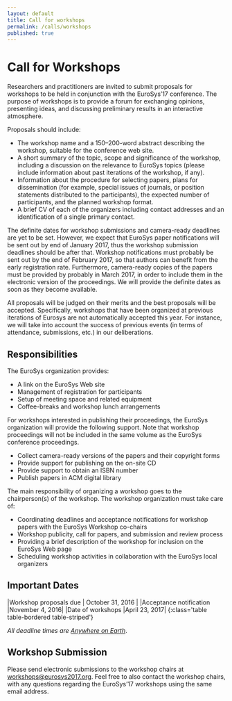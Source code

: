 ```yaml
---
layout: default
title: Call for workshops
permalink: /calls/workshops
published: true
---
```


# Call for Workshops

Researchers and practitioners are invited to submit proposals for workshops to be held in conjunction with the EuroSys’17 conference. The purpose of workshops is to provide a forum for exchanging opinions, presenting ideas, and discussing preliminary results in an interactive atmosphere.

Proposals should include:

* The workshop name and a 150–200-word abstract describing the workshop, suitable for the conference web site.
* A short summary of the topic, scope and significance of the workshop, including a discussion on the relevance to EuroSys topics (please include information about past iterations of the workshop, if any).
* Information about the procedure for selecting papers, plans for dissemination (for example, special issues of journals, or position statements distributed to the participants), the expected number of participants, and the planned workshop format.
* A brief CV of each of the organizers including contact addresses and an identification of a single primary contact.

The definite dates for workshop submissions and camera-ready deadlines are yet to be set. However, we expect that EuroSys paper notifications will be sent out by end of January 2017, thus the workshop submission deadlines should be after that. Workshop notifications must probably be sent out by the end of February 2017, so that authors can benefit from the early registration rate. Furthermore, camera-ready copies of the papers must be provided by probably in March 2017, in order to include them in the electronic version of the proceedings. We will provide the definite dates as soon as they become available.

All proposals will be judged on their merits and the best proposals will be accepted. Specifically, workshops that have been organized at previous iterations of Eurosys are not automatically accepted this year. For instance, we will take into account the success of previous events (in terms of attendance, submissions, etc.) in our deliberations.

## Responsibilities

The EuroSys organization provides:

* A link on the EuroSys Web site
* Management of registration for participants
* Setup of meeting space and related equipment
* Coffee-breaks and workshop lunch arrangements

For workshops interested in publishing their proceedings, the EuroSys organization will provide the following support. Note that workshop proceedings will not be included in the same volume as the EuroSys conference proceedings.

* Collect camera-ready versions of the papers and their copyright forms
* Provide support for publishing on the on-site CD
* Provide support to obtain an ISBN number
* Publish papers in ACM digital library

The main responsibility of organizing a workshop goes to the chairperson(s) of the workshop. The workshop organization must take care of:

* Coordinating deadlines and acceptance notifications for workshop papers with the EuroSys Workshop co-chairs
* Workshop publicity, call for papers, and submission and review process
* Providing a brief description of the workshop for inclusion on the EuroSys Web page
* Scheduling workshop activities in collaboration with the EuroSys local organizers

## Important Dates

<!---
<div class="alert alert-warning" role="alert">
The deadline of the call for workshops has been extended.
</div>
--->

|Workshop proposals due								| October 31, 2016	|
|Acceptance notification							|November 4, 2016|
|Date of workshops								|April 23, 2017|
{:class='table table-bordered table-striped'}

*All deadline times are [Anywhere on Earth](http://www.worldtimezone.com/time/wtzresult.php?CiID=42242)*.

## Workshop Submission

Please send electronic submissions to the workshop chairs at [workshops@eurosys2017.org](mailto:workshops@eurosys2017.org). Feel free to also contact the workshop chairs, with any questions regarding the EuroSys’17 workshops using the same email address.
